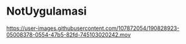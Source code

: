 # NotUygulamasi
https://user-images.githubusercontent.com/107872054/190828923-05008378-0554-47b5-82fd-745103020242.mov
